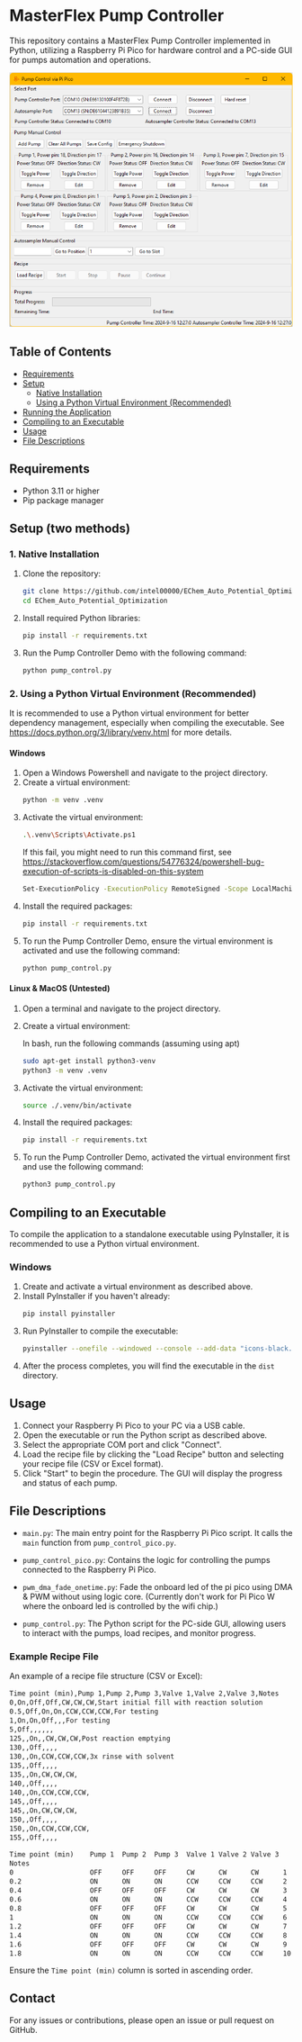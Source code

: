 <!-- @format -->

# MasterFlex Pump Controller

This repository contains a MasterFlex Pump Controller implemented in Python, utilizing a Raspberry Pi Pico for hardware control and a PC-side GUI for pumps automation and operations.

<p align="center">
  <img src=images/pump_control_gui.png alt="Pump Controller GUI"/>
</p>

## Table of Contents

- [Requirements](#requirements)
- [Setup](#setup)
  - [Native Installation](#native-installation)
  - [Using a Python Virtual Environment (Recommended)](#using-a-python-virtual-environment-recommended)
- [Running the Application](#running-the-application)
- [Compiling to an Executable](#compiling-to-an-executable)
- [Usage](#usage)
- [File Descriptions](#file-descriptions)

## Requirements

- Python 3.11 or higher
- Pip package manager

## Setup (two methods)

### 1. Native Installation

1. Clone the repository:
   ```sh
   git clone https://github.com/intel00000/EChem_Auto_Potential_Optimization.git
   cd EChem_Auto_Potential_Optimization
   ```
2. Install required Python libraries:
   ```sh
   pip install -r requirements.txt
   ```
3. Run the Pump Controller Demo with the following command:
   ```sh
   python pump_control.py
   ```

### 2. Using a Python Virtual Environment (Recommended)

It is recommended to use a Python virtual environment for better dependency management, especially when compiling the executable. See https://docs.python.org/3/library/venv.html for more details.

#### Windows

1. Open a Windows Powershell and navigate to the project directory.
2. Create a virtual environment:
   ```sh
   python -m venv .venv
   ```
3. Activate the virtual environment:
   ```sh
   .\.venv\Scripts\Activate.ps1
   ```
   If this fail, you might need to run this command first, see https://stackoverflow.com/questions/54776324/powershell-bug-execution-of-scripts-is-disabled-on-this-system
   ```sh
   Set-ExecutionPolicy -ExecutionPolicy RemoteSigned -Scope LocalMachine
   ```
4. Install the required packages:
   ```sh
   pip install -r requirements.txt
   ```
5. To run the Pump Controller Demo, ensure the virtual environment is activated and use the following command:
   ```sh
   python pump_control.py
   ```

#### Linux & MacOS (Untested)

1. Open a terminal and navigate to the project directory.
2. Create a virtual environment:

   In bash, run the following commands (assuming using apt)

   ```sh
   sudo apt-get install python3-venv
   python3 -m venv .venv
   ```

3. Activate the virtual environment:
   ```sh
   source ./.venv/bin/activate
   ```
4. Install the required packages:
   ```sh
   pip install -r requirements.txt
   ```
5. To run the Pump Controller Demo, activated the virtual environment first and use the following command:
   ```sh
   python3 pump_control.py
   ```

## Compiling to an Executable

To compile the application to a standalone executable using PyInstaller, it is recommended to use a Python virtual environment.

### Windows

1. Create and activate a virtual environment as described above.
2. Install PyInstaller if you haven't already:
   ```sh
   pip install pyinstaller
   ```
3. Run PyInstaller to compile the executable:
   ```sh
   pyinstaller --onefile --windowed --console --add-data "icons-black.ico;." --add-data "icons-white.ico;." --add-data "icons-red.ico;." --icon=icons-red.ico --paths . pump_control.py
   ```
4. After the process completes, you will find the executable in the `dist` directory.

## Usage

1. Connect your Raspberry Pi Pico to your PC via a USB cable.
2. Open the executable or run the Python script as described above.
3. Select the appropriate COM port and click "Connect".
4. Load the recipe file by clicking the "Load Recipe" button and selecting your recipe file (CSV or Excel format).
5. Click "Start" to begin the procedure. The GUI will display the progress and status of each pump.

## File Descriptions

- `main.py`: The main entry point for the Raspberry Pi Pico script. It calls the `main` function from `pump_control_pico.py`.
- `pump_control_pico.py`: Contains the logic for controlling the pumps connected to the Raspberry Pi Pico.
- `pwm_dma_fade_onetime.py`: Fade the onboard led of the pi pico using DMA & PWM without using logic core. (Currently don't work for Pi Pico W where the onboard led is controlled by the wifi chip.)

- `pump_control.py`: The Python script for the PC-side GUI, allowing users to interact with the pumps, load recipes, and monitor progress.

### Example Recipe File

An example of a recipe file structure (CSV or Excel):

```csv
Time point (min),Pump 1,Pump 2,Pump 3,Valve 1,Valve 2,Valve 3,Notes
0,On,Off,Off,CW,CW,CW,Start initial fill with reaction solution
0.5,Off,On,On,CCW,CCW,CCW,For testing
1,On,On,Off,,,For testing
5,Off,,,,,,
125,,On,,CW,CW,CW,Post reaction emptying
130,,Off,,,,
130,,On,CCW,CCW,CCW,3x rinse with solvent
135,,Off,,,,
135,,On,CW,CW,CW,
140,,Off,,,,
140,,On,CCW,CCW,CCW,
145,,Off,,,,
145,,On,CW,CW,CW,
150,,Off,,,,
150,,On,CCW,CCW,CCW,
155,,Off,,,,
```

```excel
Time point (min)	Pump 1	Pump 2	Pump 3	Valve 1	Valve 2	Valve 3	Notes
0	                OFF	    OFF	    OFF	    CW	    CW	    CW	    1
0.2	                ON	    ON	    ON	    CCW	    CCW	    CCW	    2
0.4	                OFF	    OFF	    OFF	    CW	    CW	    CW	    3
0.6	                ON	    ON	    ON	    CCW	    CCW	    CCW	    4
0.8	                OFF	    OFF	    OFF	    CW	    CW	    CW	    5
1	                ON	    ON	    ON	    CCW	    CCW	    CCW	    6
1.2	                OFF	    OFF	    OFF	    CW	    CW	    CW	    7
1.4	                ON	    ON	    ON	    CCW	    CCW	    CCW	    8
1.6	                OFF	    OFF	    OFF	    CW	    CW	    CW	    9
1.8	                ON	    ON	    ON	    CCW	    CCW	    CCW	    10
```

Ensure the `Time point (min)` column is sorted in ascending order.

## Contact

For any issues or contributions, please open an issue or pull request on GitHub.

